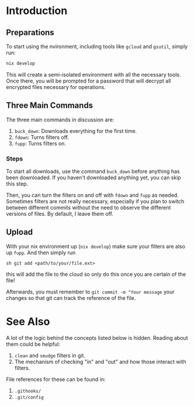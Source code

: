# Introduction

## Preparations

To start using the nvironment, including tools like `gcloud` and `gsutil`, simply run: 

```sh
nix develop
```

This will create a semi-isolated environment with all the necessary tools.
Once there, you will be prompted for a password that will decrypt all encrypted files necessary for operations.

## Three Main Commands

The three main commands in discussion are:
1. `buck_down`: Downloads everything for the first time.
2. `fdown`: Turns filters off.
3. `fupp`: Turns filters on.

### Steps

To start all downloads, use the command `buck_down` before anything has been downloaded. If you haven't downloaded anything yet, you can skip this step.

Then, you can turn the filters on and off with `fdown` and `fupp` as needed. Sometimes filters are not really necessary, especially if you plan to switch between different commits without the need to observe the different versions of files. By default, I leave them off.

## Upload

With your nix environment up (`nix develop`) make sure your filters are also up `fupp`. And then simply run 

``sh
git add <path/to/your/file.ext>
``

this will add the file to the cloud so only do this once you are certain of the file!

Afterwards, you must remember to `git commit -m "Your message` your changes so that git can track the reference of the file.


# See Also

A lot of the logic behind the concepts listed below is hidden. Reading about them could be helpful:

1. `clean` and `smudge` filters in git.
2. The mechanism of checking "in" and "out" and how those interact with filters.

File references for these can be found in: 

1. `.githooks/`
2. `.git/config`

